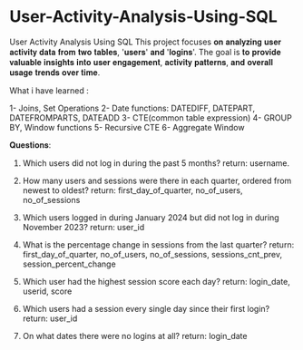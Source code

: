 # User-Activity-Analysis-Using-SQL
User Activity Analysis Using SQL
This project focuses 𝐨𝐧 𝐚𝐧𝐚𝐥𝐲𝐳𝐢𝐧𝐠 𝐮𝐬𝐞𝐫 𝐚𝐜𝐭𝐢𝐯𝐢𝐭𝐲 𝐝𝐚𝐭𝐚 𝐟𝐫𝐨𝐦 𝐭𝐰𝐨 𝐭𝐚𝐛𝐥𝐞𝐬, '𝐮𝐬𝐞𝐫𝐬' 𝐚𝐧𝐝 '𝐥𝐨𝐠𝐢𝐧𝐬'. The goal is 𝐭𝐨 𝐩𝐫𝐨𝐯𝐢𝐝𝐞 𝐯𝐚𝐥𝐮𝐚𝐛𝐥𝐞 𝐢𝐧𝐬𝐢𝐠𝐡𝐭𝐬 𝐢𝐧𝐭𝐨 𝐮𝐬𝐞𝐫 𝐞𝐧𝐠𝐚𝐠𝐞𝐦𝐞𝐧𝐭, 𝐚𝐜𝐭𝐢𝐯𝐢𝐭𝐲 𝐩𝐚𝐭𝐭𝐞𝐫𝐧𝐬, 𝐚𝐧𝐝 𝐨𝐯𝐞𝐫𝐚𝐥𝐥 𝐮𝐬𝐚𝐠𝐞 𝐭𝐫𝐞𝐧𝐝𝐬 𝐨𝐯𝐞𝐫 𝐭𝐢𝐦𝐞.

What i have learned :

1- Joins, Set Operations
2- Date functions: DATEDIFF, DATEPART, DATEFROMPARTS, DATEADD
3- CTE(common table expression)
4- GROUP BY, Window functions
5- Recursive CTE
6- Aggregate Window 

𝐐𝐮𝐞𝐬𝐭𝐢𝐨𝐧𝐬:

1. Which users did not log in during the past 5 months? 
return: username.

2. How many users and sessions were there in each quarter, ordered from newest to oldest?
return: first_day_of_quarter, no_of_users, no_of_sessions

3. Which users logged in during January 2024 but did not log in during November 2023?
return: user_id

4. What is the percentage change in sessions from the last quarter?
return: first_day_of_quarter, no_of_users, no_of_sessions, sessions_cnt_prev, session_percent_change

5. Which user had the highest session score each day?
return: login_date, userid, score

6. Which users had a session every single day since their first login?
return: user_id

7. On what dates there were no logins at all?
return: login_date
